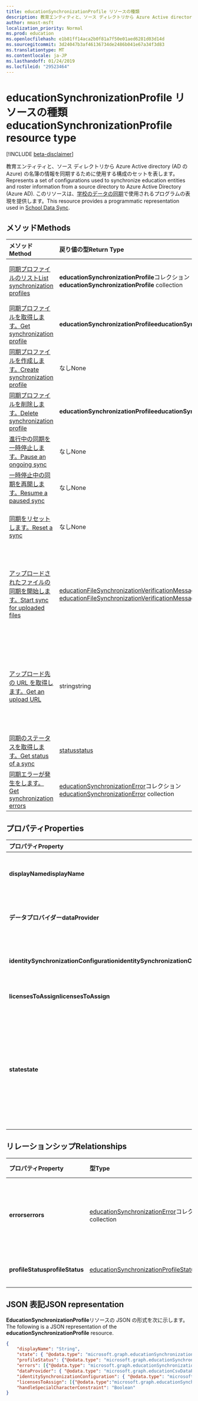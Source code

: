 ```yaml
---
title: educationSynchronizationProfile リソースの種類
description: 教育エンティティと、ソース ディレクトリから Azure Active directory (AD の Azure) の名簿の情報を同期するために使用する構成のセットを表します。 このリソースは、学校のデータの同期で使用されるプログラムの表現を提供します。
author: mmast-msft
localization_priority: Normal
ms.prod: education
ms.openlocfilehash: e1b81ff14aca2b0f81a7f50e01aed6281d03d14d
ms.sourcegitcommit: 3d24047b3af46136734de2486b041e67a34f3d83
ms.translationtype: MT
ms.contentlocale: ja-JP
ms.lasthandoff: 01/24/2019
ms.locfileid: "29523464"
---
```

# <a name="educationsynchronizationprofile-resource-type"></a><span data-ttu-id="85726-104">educationSynchronizationProfile リソースの種類</span><span class="sxs-lookup"><span data-stu-id="85726-104">educationSynchronizationProfile resource type</span></span>

[!INCLUDE [beta-disclaimer](../../includes/beta-disclaimer.md)]

<span data-ttu-id="85726-105">教育エンティティと、ソース ディレクトリから Azure Active directory (AD の Azure) の名簿の情報を同期するために使用する構成のセットを表します。</span><span class="sxs-lookup"><span data-stu-id="85726-105">Represents a set of configurations used to synchronize education entities and roster information from a source directory to Azure Active Directory (Azure AD).</span></span> <span data-ttu-id="85726-106">このリソースは、[学校のデータの同期](https://sds.microsoft.com)で使用されるプログラムの表現を提供します。</span><span class="sxs-lookup"><span data-stu-id="85726-106">This resource provides a programmatic representation used in [School Data Sync](https://sds.microsoft.com).</span></span>

## <a name="methods"></a><span data-ttu-id="85726-107">メソッド</span><span class="sxs-lookup"><span data-stu-id="85726-107">Methods</span></span>

| <span data-ttu-id="85726-108">メソッド</span><span class="sxs-lookup"><span data-stu-id="85726-108">Method</span></span> | <span data-ttu-id="85726-109">戻り値の型</span><span class="sxs-lookup"><span data-stu-id="85726-109">Return Type</span></span> | <span data-ttu-id="85726-110">説明</span><span class="sxs-lookup"><span data-stu-id="85726-110">Description</span></span> |
|:-|:-|:-|
| [<span data-ttu-id="85726-111">同期プロファイルのリスト</span><span class="sxs-lookup"><span data-stu-id="85726-111">List synchronization profiles</span></span>](../api/educationsynchronizationprofile-list.md) | <span data-ttu-id="85726-112">**educationSynchronizationProfile**コレクション</span><span class="sxs-lookup"><span data-stu-id="85726-112">**educationSynchronizationProfile** collection</span></span> | <span data-ttu-id="85726-113">テナント内のすべての同期プロファイルの一覧を取得します。</span><span class="sxs-lookup"><span data-stu-id="85726-113">Get a list of all the synchronization profiles in the tenant.</span></span> |
| [<span data-ttu-id="85726-114">同期プロファイルを取得します。</span><span class="sxs-lookup"><span data-stu-id="85726-114">Get synchronization profile</span></span>](../api/educationsynchronizationprofile-get.md) | <span data-ttu-id="85726-115">**educationSynchronizationProfile**</span><span class="sxs-lookup"><span data-stu-id="85726-115">**educationSynchronizationProfile**</span></span> | <span data-ttu-id="85726-116">プロファイル識別子を指定した特定のプロファイルを取得します。</span><span class="sxs-lookup"><span data-stu-id="85726-116">Retrieve a specific profile given the profile identifier.</span></span> |
| [<span data-ttu-id="85726-117">同期プロファイルを作成します。</span><span class="sxs-lookup"><span data-stu-id="85726-117">Create synchronization profile</span></span>](../api/educationsynchronizationprofile-post.md) | <span data-ttu-id="85726-118">なし</span><span class="sxs-lookup"><span data-stu-id="85726-118">None</span></span> | <span data-ttu-id="85726-119">新しい同期プロファイルを作成します。</span><span class="sxs-lookup"><span data-stu-id="85726-119">Create a new synchronization profile.</span></span> |
| [<span data-ttu-id="85726-120">同期プロファイルを削除します。</span><span class="sxs-lookup"><span data-stu-id="85726-120">Delete synchronization profile</span></span>](../api/educationsynchronizationprofile-delete.md) | <span data-ttu-id="85726-121">**educationSynchronizationProfile**</span><span class="sxs-lookup"><span data-stu-id="85726-121">**educationSynchronizationProfile**</span></span> | <span data-ttu-id="85726-122">プロファイル識別子を指定した特定のプロファイルを削除します。</span><span class="sxs-lookup"><span data-stu-id="85726-122">Delete a specific profile given the profile identifier.</span></span> |
| [<span data-ttu-id="85726-123">進行中の同期を一時停止します。</span><span class="sxs-lookup"><span data-stu-id="85726-123">Pause an ongoing sync</span></span>](../api/educationsynchronizationprofile-pause.md) | <span data-ttu-id="85726-124">なし</span><span class="sxs-lookup"><span data-stu-id="85726-124">None</span></span> | <span data-ttu-id="85726-125">実行中の同期を一時停止します。</span><span class="sxs-lookup"><span data-stu-id="85726-125">Pause an ongoing synchronization.</span></span> |
| [<span data-ttu-id="85726-126">一時停止中の同期を再開します。</span><span class="sxs-lookup"><span data-stu-id="85726-126">Resume a paused sync</span></span>](../api/educationsynchronizationprofile-resume.md) | <span data-ttu-id="85726-127">なし</span><span class="sxs-lookup"><span data-stu-id="85726-127">None</span></span> | <span data-ttu-id="85726-128">一時停止中の同期を再開します。</span><span class="sxs-lookup"><span data-stu-id="85726-128">Resume a paused synchronization.</span></span> |
| [<span data-ttu-id="85726-129">同期をリセットします。</span><span class="sxs-lookup"><span data-stu-id="85726-129">Reset a sync</span></span>](../api/educationsynchronizationprofile-reset.md) | <span data-ttu-id="85726-130">なし</span><span class="sxs-lookup"><span data-stu-id="85726-130">None</span></span> | <span data-ttu-id="85726-131">プロファイルの状態をリセットし、同期を再開します。</span><span class="sxs-lookup"><span data-stu-id="85726-131">Reset the state of the profile and restart synchronization.</span></span> |
| [<span data-ttu-id="85726-132">アップロードされたファイルの同期を開始します。</span><span class="sxs-lookup"><span data-stu-id="85726-132">Start sync for uploaded files</span></span>](../api/educationsynchronizationprofile-start.md) | <span data-ttu-id="85726-133">[educationFileSynchronizationVerificationMessage](educationfilesynchronizationverificationmessage.md)コレクション</span><span class="sxs-lookup"><span data-stu-id="85726-133">[educationFileSynchronizationVerificationMessage](educationfilesynchronizationverificationmessage.md) collection</span></span>| <span data-ttu-id="85726-134">アップロードされたソース ファイルを確認し、同期を開始します。</span><span class="sxs-lookup"><span data-stu-id="85726-134">Verify the uploaded source files and start synchronization.</span></span> <span data-ttu-id="85726-135">データ プロバイダーが[educationCsvDataProvider](educationcsvdataprovider.md)が場合にのみ適用されます。</span><span class="sxs-lookup"><span data-stu-id="85726-135">Applies only when the data provider is [educationCsvDataProvider](educationcsvdataprovider.md).</span></span> |
| [<span data-ttu-id="85726-136">アップロード先の URL を取得します。</span><span class="sxs-lookup"><span data-stu-id="85726-136">Get an upload URL</span></span>](../api/educationsynchronizationprofile-uploadurl.md) | <span data-ttu-id="85726-137">string</span><span class="sxs-lookup"><span data-stu-id="85726-137">string</span></span> | <span data-ttu-id="85726-138">CSV データ ファイルをアップロードするのには短時間の URL を返します。</span><span class="sxs-lookup"><span data-stu-id="85726-138">Return the short-lived URL to upload CSV data files.</span></span> <span data-ttu-id="85726-139">データ プロバイダーが[educationCsvDataProvider](educationcsvdataprovider.md)が場合にのみ適用されます。</span><span class="sxs-lookup"><span data-stu-id="85726-139">Applies only when the data provider is [educationCsvDataProvider](educationcsvdataprovider.md).</span></span> |
| [<span data-ttu-id="85726-140">同期のステータスを取得します。</span><span class="sxs-lookup"><span data-stu-id="85726-140">Get status of a sync</span></span>](../api/educationsynchronizationprofilestatus-get.md) | [<span data-ttu-id="85726-141">status</span><span class="sxs-lookup"><span data-stu-id="85726-141">status</span></span>](educationsynchronizationprofilestatus.md) | <span data-ttu-id="85726-142">特定の同期プロファイルの状態を返します。</span><span class="sxs-lookup"><span data-stu-id="85726-142">Return the status of a specific synchronization profile.</span></span> |
| [<span data-ttu-id="85726-143">同期エラーが発生をします。</span><span class="sxs-lookup"><span data-stu-id="85726-143">Get synchronization errors</span></span>](../api/educationsynchronizationerrors-get.md) | <span data-ttu-id="85726-144">[educationSynchronizationError](educationsynchronizationerror.md)コレクション</span><span class="sxs-lookup"><span data-stu-id="85726-144">[educationSynchronizationError](educationsynchronizationerror.md) collection</span></span>| <span data-ttu-id="85726-145">同期処理中に生成されたすべてのエラーを取得します。</span><span class="sxs-lookup"><span data-stu-id="85726-145">Get all the errors generated during synchronization.</span></span> |

## <a name="properties"></a><span data-ttu-id="85726-146">プロパティ</span><span class="sxs-lookup"><span data-stu-id="85726-146">Properties</span></span>

| <span data-ttu-id="85726-147">プロパティ</span><span class="sxs-lookup"><span data-stu-id="85726-147">Property</span></span> | <span data-ttu-id="85726-148">型</span><span class="sxs-lookup"><span data-stu-id="85726-148">Type</span></span> | <span data-ttu-id="85726-149">説明</span><span class="sxs-lookup"><span data-stu-id="85726-149">Description</span></span> |
|:-|:-|:-|
| <span data-ttu-id="85726-150">**displayName**</span><span class="sxs-lookup"><span data-stu-id="85726-150">**displayName**</span></span> | <span data-ttu-id="85726-151">string</span><span class="sxs-lookup"><span data-stu-id="85726-151">string</span></span> |  <span data-ttu-id="85726-152">アイデンティティの同期の構成プロファイルの名前。</span><span class="sxs-lookup"><span data-stu-id="85726-152">Name of the configuration profile for syncing identities.</span></span>         |
| <span data-ttu-id="85726-153">**データプロバイダー**</span><span class="sxs-lookup"><span data-stu-id="85726-153">**dataProvider**</span></span> | [<span data-ttu-id="85726-154">educationSynchronizationDataProvider</span><span class="sxs-lookup"><span data-stu-id="85726-154">educationSynchronizationDataProvider</span></span>](educationsynchronizationdataprovider.md) |  <span data-ttu-id="85726-155">プロファイルに使用するデータ プロバイダーです。</span><span class="sxs-lookup"><span data-stu-id="85726-155">The data provider used for the profile.</span></span>         |
| <span data-ttu-id="85726-156">**identitySynchronizationConfiguration**</span><span class="sxs-lookup"><span data-stu-id="85726-156">**identitySynchronizationConfiguration**</span></span> | [<span data-ttu-id="85726-157">educationIdentitySynchronizationConfiguration</span><span class="sxs-lookup"><span data-stu-id="85726-157">educationIdentitySynchronizationConfiguration</span></span>](educationidentitysynchronizationconfiguration.md) | <span data-ttu-id="85726-158">アイデンティティの[作成](educationidentitycreationconfiguration.md)時または[一致する](educationidentitymatchingconfiguration.md)構成です。</span><span class="sxs-lookup"><span data-stu-id="85726-158">Identity [creation](educationidentitycreationconfiguration.md) or [matching](educationidentitymatchingconfiguration.md) configuration .</span></span>        |
| <span data-ttu-id="85726-159">**licensesToAssign**</span><span class="sxs-lookup"><span data-stu-id="85726-159">**licensesToAssign**</span></span> | <span data-ttu-id="85726-160">[educationSynchronizationLicenseAssignment](educationsynchronizationlicenseassignment.md)コレクション</span><span class="sxs-lookup"><span data-stu-id="85726-160">[educationSynchronizationLicenseAssignment](educationsynchronizationlicenseassignment.md) collection</span></span>|  <span data-ttu-id="85726-161">セットアップ構成を使用します。</span><span class="sxs-lookup"><span data-stu-id="85726-161">License setup configuration.</span></span>        |
| <span data-ttu-id="85726-162">**state**</span><span class="sxs-lookup"><span data-stu-id="85726-162">**state**</span></span> | <span data-ttu-id="85726-163">educationSynchronizationProfileState</span><span class="sxs-lookup"><span data-stu-id="85726-163">educationSynchronizationProfileState</span></span> |  <span data-ttu-id="85726-164">プロファイルの状態です。</span><span class="sxs-lookup"><span data-stu-id="85726-164">The state of the profile.</span></span> <span data-ttu-id="85726-165">可能な値は、`provisioning`、`provisioned`、`provisioningFailed`、`deleting`、`deletionFailed` です。</span><span class="sxs-lookup"><span data-stu-id="85726-165">Possible values are: `provisioning`, `provisioned`, `provisioningFailed`, `deleting`, `deletionFailed`.</span></span>          |

## <a name="relationships"></a><span data-ttu-id="85726-166">リレーションシップ</span><span class="sxs-lookup"><span data-stu-id="85726-166">Relationships</span></span>

| <span data-ttu-id="85726-167">プロパティ</span><span class="sxs-lookup"><span data-stu-id="85726-167">Property</span></span> | <span data-ttu-id="85726-168">型</span><span class="sxs-lookup"><span data-stu-id="85726-168">Type</span></span> | <span data-ttu-id="85726-169">説明</span><span class="sxs-lookup"><span data-stu-id="85726-169">Description</span></span> |
|:-|:-|:-|
| <span data-ttu-id="85726-170">**errors**</span><span class="sxs-lookup"><span data-stu-id="85726-170">**errors**</span></span> | <span data-ttu-id="85726-171">[educationSynchronizationError](educationsynchronizationerror.md)コレクション</span><span class="sxs-lookup"><span data-stu-id="85726-171">[educationSynchronizationError](educationsynchronizationerror.md) collection</span></span>| <span data-ttu-id="85726-172">この同期プロファイルに関連付けられているすべてのエラー。</span><span class="sxs-lookup"><span data-stu-id="85726-172">All errors associated with this synchronization profile.</span></span> |
| <span data-ttu-id="85726-173">**profileStatus**</span><span class="sxs-lookup"><span data-stu-id="85726-173">**profileStatus**</span></span> | [<span data-ttu-id="85726-174">educationSynchronizationProfileStatus</span><span class="sxs-lookup"><span data-stu-id="85726-174">educationSynchronizationProfileStatus</span></span>](educationsynchronizationprofilestatus.md) | <span data-ttu-id="85726-175">同期の状態です。</span><span class="sxs-lookup"><span data-stu-id="85726-175">The synchronization status.</span></span> |

## <a name="json-representation"></a><span data-ttu-id="85726-176">JSON 表記</span><span class="sxs-lookup"><span data-stu-id="85726-176">JSON representation</span></span>
<span data-ttu-id="85726-177">**EducationSynchronizationProfile**リソースの JSON の形式を次に示します。</span><span class="sxs-lookup"><span data-stu-id="85726-177">The following is a JSON representation of the **educationSynchronizationProfile** resource.</span></span>

<!-- {
  "blockType": "resource",
  "optionalProperties": [

  ],
  "@odata.type": "microsoft.graph.educationSynchronizationProfile"
}-->

```json
{
    "displayName": "String",
    "state": { "@odata.type": "microsoft.graph.educationSynchronizationProfileState" },
    "profileStatus": {"@odata.type": "microsoft.graph.educationSynchronizationProfileStatus"},
    "errors": [{"@odata.type": "microsoft.graph.educationSynchronizationProfileStatus" }],
    "dataProvider": { "@odata.type": "microsoft.graph.educationCsvDataProvider" },
    "identitySynchronizationConfiguration": { "@odata.type": "microsoft.graph.educationIdentitySynchronizationConfiguration" },
    "licensesToAssign": [{"@odata.type":"microsoft.graph.educationSynchronizationLicenseAssignment"}],
    "handleSpecialCharacterConstraint": "Boolean"
}
```
<!--
{
  "type": "#page.annotation",
  "suppressions": [
    "Error: /api-reference/beta/resources/educationsynchronizationprofile.md:\r\n      Exception processing links.\r\n    System.ArgumentException: Link Definition was null. Link text: !INCLUDE [beta-disclaimer](../../includes/beta-disclaimer.md)\r\n      at ApiDoctor.Validation.DocFile.get_LinkDestinations()\r\n      at ApiDoctor.Validation.DocSet.ValidateLinks(Boolean includeWarnings, String[] relativePathForFiles, IssueLogger issues, Boolean requireFilenameCaseMatch, Boolean printOrphanedFiles)"
  ]
}
-->

